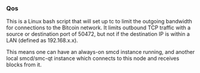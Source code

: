 ### Qos ###

This is a Linux bash script that will set up tc to limit the outgoing bandwidth for connections to the Bitcoin network. It limits outbound TCP traffic with a source or destination port of 50472, but not if the destination IP is within a LAN (defined as 192.168.x.x).

This means one can have an always-on smcd instance running, and another local smcd/smc-qt instance which connects to this node and receives blocks from it.
